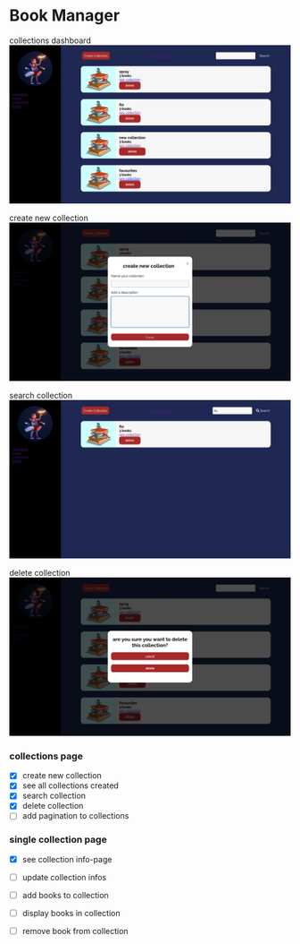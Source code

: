 # Book Manager
collections dashboard
![](public/imgs/screenshots/dashboard.png)

create new collection
![](public/imgs/screenshots/create.png)

search collection
![](public/imgs/screenshots/search.png)

delete collection
![](public/imgs/screenshots/delete.png)
### collections page

- [x] create new collection
- [x] see all collections created
- [x] search collection
- [x] delete collection
- [ ] add pagination to collections

### single collection page

- [x] see collection info-page
- [ ] update collection infos
- [ ] add books to collection
- [ ] display books in collection
- [ ] remove book from collection

